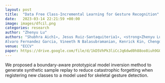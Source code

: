 ```yaml
---
layout: post
title:  "Data Free Class-Incremental Learning for Gesture Recognition"
date:   2023-03-14 22:21:59 +00:00
image: images/dfcil.png
categories: research
author: "Zhenyu Lu"
authors: "Shubhra Aich1∗, Jesus Ruiz-Santaquiteria1∗, <strong>Zhenyu Lu</strong>, Prachi Garg, K J Joseph,
Alvaro Fernandez Garcia, Vineeth N Balasubramanian, Kenrick Kin, Chengde Wan, Necati Cihan Camgoz, Shugao Ma, Fernando De la Torre"
venue: "ECCV"
paper: https://drive.google.com/file/d/1kD5VhPk3liCcJq6dwd0h88oo8iuh9GOm/view?usp=drive_link
---
```

We proposed a boundary-aware prototypical model inversion method to generate synthetic sample replay to
reduce catastrophic forgetting when registering new classes to a model used for skeletal gesture detection.